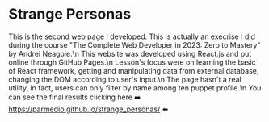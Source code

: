 # Strange Personas

This is the second web page I developed. This is actually an execrise I did during the course "The Complete Web Developer in 2023: Zero to Mastery" by Andrei Neagoie.\n
This website was developed using React.js and put online through GitHub Pages.\n
Lesson's focus were on learning the basic of React framework, getting and manipulating data from external database, changing the DOM according to user's input.\n
The page hasn't a real utility, in fact, users can only filter by name among ten puppet profile.\n
You can see the final results clicking here ➡️ https://parmedio.github.io/strange_personas/ ⬅️
